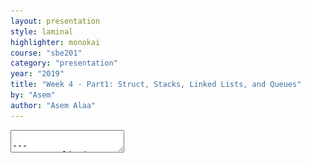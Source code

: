 ```yaml
---
layout: presentation
style: laminal
highlighter: monokai
course: "sbe201"
category: "presentation"
year: "2019"
title: "Week 4 - Part1: Struct, Stacks, Linked Lists, and Queues"
by: "Asem"
author: "Asem Alaa"
---
```


<textarea id="source">

---
### Type Aliasing

```c++
struct Position
{
    double x;
    double y;
}

using Coordinates = Position;
```

---
## C++ Milestones

--
<img src="/gallery/c++milestones.jpg" style="width:100%">

---
<img src="/gallery/c++milestones2.png" style="width:100%">

---
### Compiling C++ of 2003

--
```terminal
g++ -std=c++03 source_code.cpp -o output_name
```

---
### Compiling C++ of 2011

add flag `-std=c++11`

--
```terminal
g++ -std=c++11 source_code.cpp -o output_name
```

---
### Other Important g++ Compiler Flag

--
#### `-Wall` flag


--
* Let `g++` not just reports you errors.
--
* Let him report you all the **warnings**.
--
* Fixing **warning** avoids many run-time issues.


--
##### Compiling C++ of 2011 plus enable all warnings

```terminal
g++ -Wall -std=c++11 source_code.cpp -o output_name
```

---
## Assignment of Week 4

### General Linked List (LL): 11 operations


--
<iframe allowfullscreen src="http://www.algomation.com/embeddedplayer?embedded=true&algorithm=593432766bee1c0400365b82" width="600" height="371" seamless="seamless" frameborder="0" style="border:1px solid lightgray" scrolling="no"></iframe>

---
### LL operations:

--
* insertion at front.
--
* insertion at back.
--
* remove from front.
--
* remove from back.
--
* remove nth element.
--
* return front.
--
* return back.
--
* return nth element.
--
* remove a node **next to** a given node.
--
* remove nodes with given data (filteration).
--
* is empty?
--
* printAll.
--
* delete the whole list from the heap.

---
#### A: LL of Integers

--
##### Define Your New Types

--
```c++
struct IntegerNode
{
    int data;
    IntegerNode *next = nullptr;
};

struct IntegerLL
{
    IntegerNode *front;
};
```

---
##### Insertions

--
```c++
void insertBack( IntegerLL &list, int newElement )
{
    // Logic
}

void insertFront( IntegerLL &list, int newElement )
{
    // Logic
}
```

---
##### Access

--
```c++
int getFront( IntegerLL &list )
{
    // Logic
}

int getBack( IntegerLL &list )
{
    // Logic
}

int getNth( IntegerLL &list )
{
    // Logic
}
```

---
##### Removal

--
```c++
void removeBack( IntegerLL &list )
{
    // Logic
}

void removeFront( IntegerLL &list )
{
    // Logic
}

void removeNth( IntegerLL &list )
{
    // Logic
}

void removeNext( IntegerLL &list, IntegerNode* node )
{
    // Logic
}
```

---
##### Remove an Arbitrary Point

--
```c++
void removeNode( IntegerLL &list , IntegerNode *node )
{
    // Logic
}

void removeData( IntegerLL &list , int data )
{
    // Logic
}
```

---
##### Are you empty?

--
```c++
bool isEmpty( IntegerLL &list )
{
    // Logic
}
```

---
##### Display, clear

```c++
void printAll( IntegerLL &list )
{
    // Logic
}

void clear( IntegerLL &list )
{
    // Logic
    // Memory Management
}
```

---
#### B: LL of Characters

```c++
struct CharNode
{
    char data;
    CharNode *next = nullptr;
};

struct CharLL
{
    CharNode *front = nullptr;
};
```

---
#### Copy your logic

Copy-paste the same logic of the Integers Linked List, but change each:

--
* `int` to `char`,
* `IntegerLL` to `CharLL`, and
* `IntegerNode` to `CharNode`.


---
<img src="/gallery/dna_array.svg" style="width:80%">

<img src="/gallery/dna_ll.svg" style="width:80%">

---
### Stacks using LL

--
### Node type

```c++
struct CharNode
{
    char data;
    CharNode* next = nullptr;
};
```

--
### Stack-LL

```c++
struct CharStackLL
{
    CharNode *front = nullptr;
};
```

--
* And we need: push, pop, and front.


---
### Stack-LL: access front operation

```c++
char front( CharStackLL &stack )
{
    return stack.front->data;
}
```

---
### Stack-LL: Push-to-front operation

<iframe allowfullscreen src="http://www.algomation.com/embeddedplayer?embedded=true&algorithm=58a0caa54833c1040095d574" width="600" height="371" seamless="seamless" frameborder="0" style="border:1px solid lightgray" scrolling="no"></iframe>

---
### Stack-LL: Push-to-front operation

```c++
void push( CharStackLL &stack , char data )
{
    CharNode *newNode = new CharNode;

    newNode->data = data;
    newNode->next = stack.front;

    stack.front = newNode;
}
```

or, equivalently

```c++
void push( CharStackLL &stack , char data )
{
    CharNode *newNode = new CharNode{ data , stack.front };
    stack.front = newNode;
}
```

---
#### DRY solution: (optional):

```c++
void push( CharStackLL &stack , char data )
{
    // 1. Make a LL interface
    CharLL list{ stack.front };

    // 2. DRY
    lists::pushFront( list , data );
    
    // 3. Update Stack front
    stack.front = list.front;
}
```

---
### Pop operation

When popping an element from the front,

<iframe allowfullscreen src="http://www.algomation.com/embeddedplayer?embedded=true&algorithm=58a0d1144833c1040095d586" width="600" height="371" seamless="seamless" frameborder="0" style="border:1px solid lightgray" scrolling="no"></iframe>


---
```c++
void pop( CharStackLL &stack )
{
    if( stack.front )
    {    
        // Save the pointer of the front, so we delete it later
        CharNode *oldFront = stack.front;

        // Update the front of the stack
        stack.front = stack.front->next;

        // Now delete the old pointer
        delete oldFront;
    }
    else
    {
        // If the stack is empty, make the program to terminate (crash)!
        // The user of this function should have checked if the stack is not empty.
        exit( 1 );
    }
}
```

---
or DRY solution,

```c++
void pop( CharStack &stack )
{
    // 1. Make a Linked List Interface.
    CharLL list{ list.front };

    // 2. DRY
    lists::removeFront( list );

    // 3. Update the Stack front now.
    stack.front = list.front;
}
```

---
### Asking a Stack if it is Empty

```c++
bool isEmpty( CharacterStackLL &stack )
{
    if( stack.front == nullptr )
    {
        return true;
    }
    else
    {
        return false;
    }
}
```

--
Again, could be done that way:

```c++
bool isEmpty( CharacterStackLL &stack )
{
    return stack.front == nullptr;
}
```

---
### Home Demo

Open [{StackLL}](https://www.cs.usfca.edu/~galles/visualization/StackLL.html) and play with the stack to realize its behaviour. This demo shows a **Stack** implemented with **linked list**.

---
## LL-Based Queues

```c++
struct DoubleNode
{
    double data;
    DoubleNode *next;
};

struct DoublesQueueLL
{
    DoubleNode *front = nullptr;
    DoubleNode *back = nullptr;
};
```

---
### Asking if the LL is Empty

```c++
bool isEmpty( NumbersQueueLL queue )
{
    if( queue.back == nullptr )
    {
        return true;
    }
    else
    {
        return false;
    }
}
```

---
Or equivalently,

```c++
bool isEmpty( NumbersQueueLL queue )
{
    return queue.back == nullptr;
}
```


---
### Enqueuing a New Element

New elements can be added to the **back**.


```c++
void enqueue( NumbersQueueLL &queue , double newSample )
{
    if( isEmpty( queue ))
    {
        queue.back = new DoubleNode{ newSample , nullptr };
        queue.front = queue.back;
    }
    else
    {
        queue.back->next = new DoubleNode{ newSample , nullptr };
        queue.back = queue.back->next;
    }
}
```

.red[*The above snippet is updated at Thursday 22 March 2019.*]

---
### Dequeueing an Element

Left for the assignment.

---
## Free Functions vs. Methods

```c++
CharStackLL cstack;
```

--
#### Which is more elegant?

--
```c++
push( cstack , 'A' );
```

--
What if we can do

```c++
cstack.push('A');
```

--
* First version => free function.
* Second version => method.


---
#### Procedural Paradigm

--
```c++
struct CharStackLL
{
    CharNode *front = nullptr;
};

void push( CharStackLL &stack , char data )
{
    CharNode *newNode = new CharNode{ data , stack.front };
    stack.front = newNode;
}
```

---
#### Object Oriented Paradigm (OOP)

--
```c++
struct CharStackLL
{
    CharNode *front = nullptr;
    
    void push( char newElement )
    {
        CharNode *newNode = new CharNode{ data , this->front };
        this->front = newNode;
    }
};
```

--
* A method inside a `struct` has an access to a very special pointer called `this`.
* `this` pointer gives a method access to all the `struct` members.

---
## Const Correctness

When passing a *pointer* or *reference* that **should not be modified**. It is very recommended to add `const` qualifier, so you guarantee the function **won't modify its contents**.

```c++
struct IntegerNode
{
    int data;
    IntegerNode *next = nullptr;
};

struct IntegerLL
{
    IntegerNode *front;
};
```

---
```c++
void insertBack( IntegerLL &list, int data )
{
    // Logic
}
```

---
```c++
void insertFront( IntegerLL &list, int data )
{
    // Logic
}
```

---

```c++
int front( IntegerLL &list )
{
    list.front = nullptr; // !!!
    // Logic
}
```

--
```c++
int front( const IntegerLL &list )
{
    // Logic
}
```

---
```c++
int back( IntegerLL &list )
{
    // What if your frind missed up with the list!
    
    nuke( list );
    // Logic
}
```

--
```c++
int back( const IntegerLL &list )
{
    // Logic
}
```


---
```c++
void removeBack( IntegerLL &list )
{
    // Logic
}
```

```c++
void removeFront( IntegerLL &list )
{
    // Logic
}
```


---
```c++
void removeNode( IntegerLL &list , IntegerNode *node )
{
    // Logic
}
```

```c++
void removeData( IntegerLL &list , int data )
{
    // Logic
}
```


---
```c++
bool isEmpty( IntegerLL &list )
{
    // Logic
}
```

--

```c++
bool isEmpty( const IntegerLL &list )
{
    // Logic
}
```

---
```c++
void printAll( IntegerLL &list )
{
    // Logic
}
```

--
```c++
void printAll( const IntegerLL &list )
{
    // Logic
}
```

---
```c++
void clear( IntegerLL &list )
{
    // Logic
}
```

</textarea>
